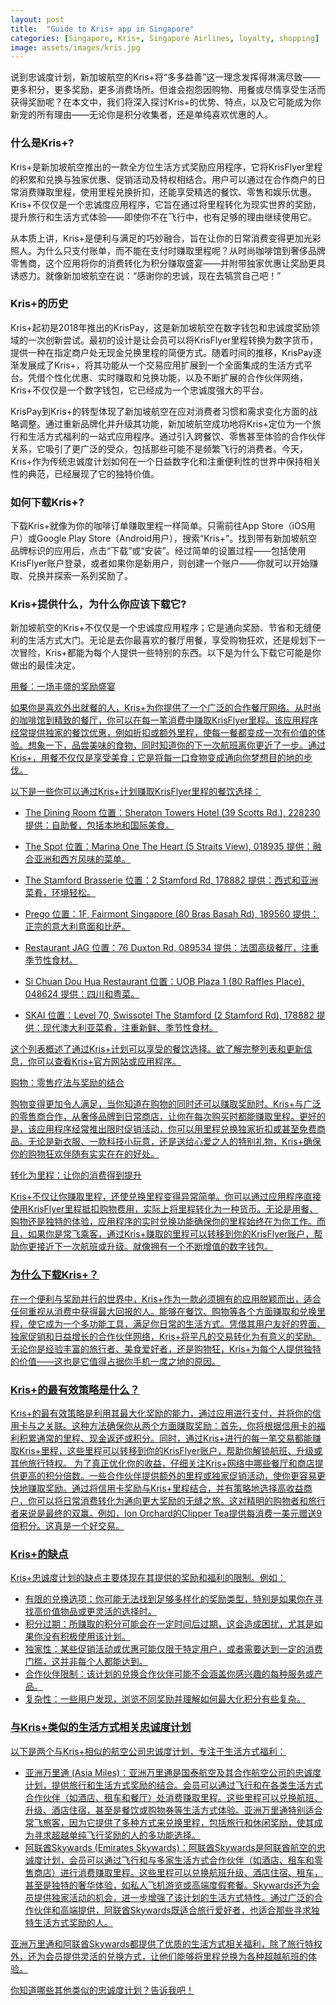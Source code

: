 ```yaml
---
layout: post
title:  "Guide to Kris+ app in Singapore"
categories: [Singapore, Kris+, Singapore Airlines, loyalty, shopping]
image: assets/images/kris.jpg
---
```


说到忠诚度计划，新加坡航空的Kris+将“多多益善”这一理念发挥得淋漓尽致——更多积分，更多奖励，更多消费场所。但谁会抱怨因购物、用餐或尽情享受生活而获得奖励呢？在本文中，我们将深入探讨Kris+的优势、特点，以及它可能成为你新宠的所有理由——无论你是积分收集者，还是单纯喜欢优惠的人。

### 什么是Kris+?

Kris+是新加坡航空推出的一款全方位生活方式奖励应用程序，它将KrisFlyer里程的积累和兑换与独家优惠、促销活动及特权相结合。用户可以通过在合作商户的日常消费赚取里程，使用里程兑换折扣，还能享受精选的餐饮、零售和娱乐优惠。Kris+不仅仅是一个忠诚度应用程序，它旨在通过将里程转化为现实世界的奖励，提升旅行和生活方式体验——即使你不在飞行中，也有足够的理由继续使用它。

从本质上讲，Kris+是便利与满足的巧妙融合，旨在让你的日常消费变得更加光彩照人。为什么只支付账单，而不能在支付时赚取里程呢？从时尚咖啡馆到奢侈品牌零售商，这个应用将你的消费转化为积分赚取盛宴——并附带独家优惠让奖励更具诱惑力。就像新加坡航空在说：“感谢你的忠诚，现在去犒赏自己吧！”

### Kris+的历史

Kris+起初是2018年推出的KrisPay，这是新加坡航空在数字钱包和忠诚度奖励领域的一次创新尝试。最初的设计是让会员可以将KrisFlyer里程转换为数字货币，提供一种在指定商户处无现金兑换里程的简便方式。随着时间的推移，KrisPay逐渐发展成了Kris+，将其功能从一个交易应用扩展到一个全面集成的生活方式平台。凭借个性化优惠、实时赚取和兑换功能，以及不断扩展的合作伙伴网络，Kris+不仅仅是一个数字钱包，它已经成为一个忠诚度强大的平台。

KrisPay到Kris+的转型体现了新加坡航空在应对消费者习惯和需求变化方面的战略调整。通过重新品牌化并升级其功能，新加坡航空成功地将Kris+定位为一个旅行和生活方式福利的一站式应用程序。通过引入跨餐饮、零售甚至体验的合作伙伴关系，它吸引了更广泛的受众，包括那些可能不是频繁飞行的消费者。今天，Kris+作为传统忠诚度计划如何在一个日益数字化和注重便利性的世界中保持相关性的典范，已经展现了它的独特价值。

### 如何下载Kris+?

下载Kris+就像为你的咖啡订单赚取里程一样简单。只需前往App Store（iOS用户）或Google Play Store（Android用户），搜索“Kris+”。找到带有新加坡航空品牌标识的应用后，点击“下载”或“安装”。经过简单的设置过程——包括使用KrisFlyer账户登录，或者如果你是新用户，则创建一个账户——你就可以开始赚取、兑换并探索一系列奖励了。

### Kris+提供什么，为什么你应该下载它?

新加坡航空的Kris+不仅仅是一个忠诚度应用程序；它是通向奖励、节省和无缝便利的生活方式大门。无论是去你最喜欢的餐厅用餐，享受购物狂欢，还是规划下一次冒险，Kris+都能为每个人提供一些特别的东西。以下是为什么下载它可能是你做出的最佳决定。

<u>用餐：一场丰盛的奖励盛宴<u>

如果你是喜欢外出就餐的人，Kris+为你提供了一个广泛的合作餐厅网络。从时尚的咖啡馆到精致的餐厅，你可以在每一笔消费中赚取KrisFlyer里程。该应用程序经常提供独家的餐饮优惠，例如折扣或额外里程，使每一餐都变成一次有价值的体验。想象一下，品尝美味的食物，同时知道你的下一次航班离你更近了一步。通过Kris+，用餐不仅仅是享受美食；它是将每一口食物变成通向你梦想目的地的步伐。

以下是一些你可以通过Kris+计划赚取KrisFlyer里程的餐饮选择：

+ The Dining Room
位置：Sheraton Towers Hotel (39 Scotts Rd.), 228230
提供：自助餐，包括本地和国际美食。

+ The Spot
位置：Marina One The Heart (5 Straits View), 018935
提供：融合亚洲和西方风味的菜单。

+ The Stamford Brasserie
位置：2 Stamford Rd, 178882
提供：西式和亚洲菜肴，环境轻松。

+ Prego
位置：1F, Fairmont Singapore (80 Bras Basah Rd), 189560
提供：正宗的意大利意面和比萨。

+ Restaurant JAG
位置：76 Duxton Rd, 089534
提供：法国高级餐厅，注重季节性食材。

+ Si Chuan Dou Hua Restaurant
位置：UOB Plaza 1 (80 Raffles Place), 048624
提供：四川和粤菜。

+ SKAI
位置：Level 70, Swissotel The Stamford (2 Stamford Rd), 178882
提供：现代澳大利亚菜肴，注重新鲜、季节性食材。

这个列表概述了通过Kris+计划可以享受的餐饮选择。欲了解完整列表和更新信息，你可以查看Kris+官方网站或应用程序。

<u>购物：零售疗法与奖励的结合<u>

购物变得更加令人满足，当你知道在购物的同时还可以赚取奖励时。Kris+与广泛的零售商合作，从奢侈品牌到日常商店，让你在每次购买时都能赚取里程。更好的是，该应用程序经常推出限时促销活动，你可以用里程兑换独家折扣或甚至免费商品。无论是新衣服、一款科技小玩意，还是送给心爱之人的特别礼物，Kris+确保你的购物狂欢伴随有实实在在的好处。

<u>转化为里程：让你的消费得到提升<u>

Kris+不仅让你赚取里程，还使兑换里程变得异常简单。你可以通过应用程序直接使用KrisFlyer里程抵扣购物费用，实际上将里程转化为一种货币。无论是用餐、购物还是独特的体验，应用程序的实时兑换功能确保你的里程始终在为你工作。而且，如果你是常飞乘客，通过Kris+赚取的里程可以转移到你的KrisFlyer账户，帮助你更接近下一次航班或升级。就像拥有一个不断增值的数字钱包。

### 为什么下载Kris+？

在一个便利与奖励并行的世界中，Kris+作为一款必须拥有的应用脱颖而出，适合任何重视从消费中获得最大回报的人。能够在餐饮、购物等各个方面赚取和兑换里程，使它成为一个多功能工具，满足你日常的生活方式。凭借其用户友好的界面、独家促销和日益增长的合作伙伴网络，Kris+将平凡的交易转化为有意义的奖励。无论你是经验丰富的旅行者、美食爱好者，还是购物狂，Kris+为每个人提供独特的价值——这也是它值得占据你手机一席之地的原因。

### Kris+的最有效策略是什么？

Kris+的最有效策略是利用其最大化奖励的能力，通过应用进行支付，并将你的信用卡与之关联。这种方法确保你从两个方面赚取奖励：首先，你将根据信用卡的福利积累通常的里程、现金返还或积分。同时，通过Kris+进行的每一笔交易都能赚取Kris+里程，这些里程可以转移到你的KrisFlyer账户，帮助你解锁航班、升级或其他旅行特权。 为了真正优化你的收益，仔细关注Kris+网络中哪些餐厅和商店提供更高的积分倍数。一些合作伙伴提供额外的里程或独家促销活动，使你更容易更快地赚取奖励。通过将信用卡奖励与Kris+里程结合，并有策略地选择高收益商户，你可以将日常消费转化为通向更大奖励的无缝之旅。这对精明的购物者和旅行者来说是最终的双赢。例如，Ion Orchard的Clipper Tea提供每消费一美元赠送9倍积分。这真是一个好交易。

### Kris+的缺点

Kris+忠诚度计划的缺点主要体现在其提供的奖励和福利的限制。例如：

+ 有限的兑换选项：你可能无法找到足够多样化的奖励类型，特别是如果你在寻找高价值物品或更灵活的选择时。
+ 积分过期：所赚取的积分可能会在一定时间后过期，这会造成困扰，尤其是如果你没有积极使用该计划。
+ 独家性：某些促销活动或优惠可能仅限于特定用户，或者需要达到一定的消费门槛，这并非每个人都能达到。
+ 合作伙伴限制：该计划的兑换合作伙伴可能不会涵盖你感兴趣的每种服务或产品。
+ 复杂性：一些用户发现，浏览不同奖励并理解如何最大化积分有些复杂。

### 与Kris+类似的生活方式相关忠诚度计划

以下是两个与Kris+相似的航空公司忠诚度计划，专注于生活方式福利：

+ 亚洲万里通 (Asia Miles)：亚洲万里通是国泰航空及其合作航空公司的忠诚度计划，提供旅行和生活方式奖励的结合。会员可以通过飞行和在各类生活方式合作伙伴（如酒店、租车和餐厅）处消费赚取里程。这些里程可以兑换航班、升级、酒店住宿，甚至是餐饮或购物券等生活方式体验。亚洲万里通特别适合常飞旅客，因为它提供了多种方式来兑换里程，包括旅行和休闲奖励，使其成为寻求超越单纯飞行奖励的人的多功能选择。
+ 阿联酋Skywards (Emirates Skywards)：阿联酋Skywards是阿联酋航空的忠诚度计划，会员可以通过飞行和与多家生活方式合作伙伴（如酒店、租车和零售商店）进行消费赚取里程。这些里程可以兑换航班升级、酒店住宿、租车，甚至是独特的奢华体验，如私人飞机游览或高端度假套餐。Skywards还为会员提供独家活动的机会，进一步增强了该计划的生活方式特性。通过广泛的合作伙伴和高端提供，阿联酋Skywards既适合旅行爱好者，也适合那些寻求独特生活方式奖励的人。

亚洲万里通和阿联酋Skywards都提供了优质的生活方式相关福利，除了[旅行](https://fromhktosg.github.io/zh/singapore-flights/)特权外，还为会员提供灵活的兑换方式，让他们能够将里程兑换为各种超越航班的体验。

你知道哪些其他类似的忠诚度计划？告诉我吧！
